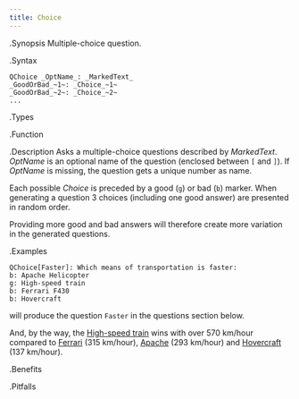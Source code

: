 ```yaml
---
title: Choice
---
```


.Synopsis
Multiple-choice question.

.Syntax
```
QChoice _OptName_: _MarkedText_ 
_GoodOrBad_~1~: _Choice_~1~
_GoodOrBad_~2~: _Choice_~2~
...
```

.Types

.Function

.Description
Asks a multiple-choice questions described by _MarkedText_.
_OptName_ is an optional name of the question (enclosed between `[` and `]`).
If _OptName_ is missing, the question gets a unique number as name.

Each possible _Choice_ is preceded by a good (`g`) or bad (`b`) marker.
When generating a question 3 choices (including one good answer) are presented in random order.

Providing more good and bad answers will therefore create more variation in the generated questions.

.Examples
```rascal
QChoice[Faster]: Which means of transportation is faster:
b: Apache Helicopter
g: High-speed train
b: Ferrari F430
b: Hovercraft
```
will produce the question `Faster` in the questions section below.

And, by the way, the [High-speed train](http://en.wikipedia.org/wiki/High-speed_rail) wins with over 570 km/hour compared to
[Ferrari](http://en.wikipedia.org/wiki/Ferrari_F430) (315 km/hour), [Apache](http://en.wikipedia.org/wiki/Boeing_AH-64_Apache) (293 km/hour)
and [Hovercraft](http://en.wikipedia.org/wiki/Hovercraft) (137 km/hour).

.Benefits

.Pitfalls

